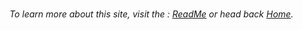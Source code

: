 


<!-- Begin Footers -->

<br>

<p><i>
To learn more about this site, visit the : <a href="https://{{ site.github.project_title }}/ReadMe.html">ReadMe</a> or head back <a href="https://{{ site.github.project_title }}">Home</a>.<i></p>

<!-- End Footers -->

